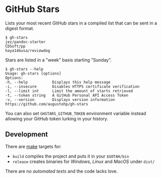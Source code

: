 # GitHub Stars

Lists your most recent GitHub stars in a compiled list that can be sent in a
digest format.

    $ gh-stars
    jez/pandoc-starter
    CDSoft/pp
    haya14busa/reviewdog

Stars are listed in a "week" basis starting "Sunday".

	$ gh-stars --help
	Usage: gh-stars [options]
	Options:
	-h, --help           Displays this help message
	-i, --insecure       Disables HTTPS certificate verification
	-l, --limit int      Limit the amount of starts retrieved
	-t, --token string   A GitHub Personal API Access Token
	-v, --version        Displays version information
	https://github.com/augustohp/gh-stars

You can also set `GHSTARS_GITHUB_TOKEN` environment variable instead allowing
your GitHub token lurking in your history.

## Development

There are [make][] targets for:

* `build` compiles the project and puts it in your `$GOTAH/bin`
* `release` creates binaries for *Windows*, *Linux* and *MacOS* under `dist/`

There are no *automated tests* and the code lacks love.

[make]: https://www.gnu.org/software/make/
